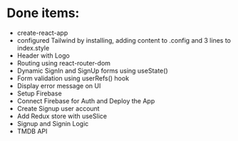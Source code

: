 # Done items:

- create-react-app
- configured Tailwind by installing, adding content to .config and 3 lines to index.style
- Header with Logo
- Routing using react-router-dom
- Dynamic SignIn and SignUp forms using useState()
- Form validation using userRefs() hook
- Display error message on UI
- Setup Firebase
- Connect Firebase for Auth and Deploy the App
- Create Signup user account
- Add Redux store with useSlice
- Signup and Signin Logic
- TMDB API

<!-- Ashwin@12345 -->
